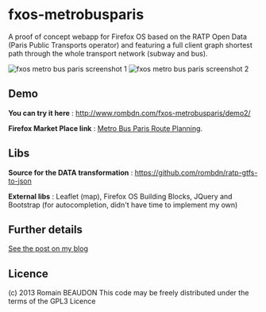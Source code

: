 fxos-metrobusparis
==================

A proof of concept webapp for Firefox OS based on the RATP Open Data (Paris Public Transports operator) and featuring a full client graph shortest path through the whole transport network (subway and bus).

![fxos metro bus paris screenshot 1](http://www.rombdn.com/fxos-metrobusparis/images/screenshot1.png)
![fxos metro bus paris screenshot 2](http://www.rombdn.com/fxos-metrobusparis/images/screenshot2.png)


Demo
-------
**You can try it here** : http://www.rombdn.com/fxos-metrobusparis/demo2/

**Firefox Market Place link** : [Metro Bus Paris Route Planning](https://marketplace.firefox.com/app/metro-bus-paris-route-plann-1).


Libs
--------
**Source for the DATA transformation** : https://github.com/rombdn/ratp-gtfs-to-json

**External libs** : Leaflet (map), Firefox OS Building Blocks, JQuery and Bootstrap (for autocompletion, didn't have time to implement my own)


Further details
----------------

[See the post on my blog](http://www.rombdn.com/blog/2013/08/21/paris-transports-route-firefox-os/)


Licence
--------

(c) 2013 Romain BEAUDON This code may be freely distributed under the terms of the GPL3 Licence
